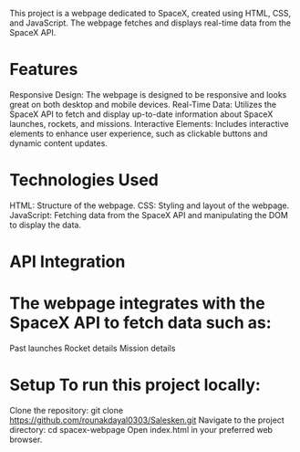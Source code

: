 This project is a webpage dedicated to SpaceX, created using HTML, CSS, and JavaScript. The webpage fetches and displays real-time data from the SpaceX API.
# Features
Responsive Design: The webpage is designed to be responsive and looks great on both desktop and mobile devices.
Real-Time Data: Utilizes the SpaceX API to fetch and display up-to-date information about SpaceX launches, rockets, and missions.
Interactive Elements: Includes interactive elements to enhance user experience, such as clickable buttons and dynamic content updates.
# Technologies Used
HTML: Structure of the webpage.
CSS: Styling and layout of the webpage.
JavaScript: Fetching data from the SpaceX API and manipulating the DOM to display the data.
# API Integration
# The webpage integrates with the SpaceX API to fetch data such as:
Past launches
Rocket details
Mission details
# Setup To run this project locally:
Clone the repository:
git clone https://github.com/rounakdayal0303/Salesken.git
Navigate to the project directory:
cd spacex-webpage
Open index.html in your preferred web browser.
